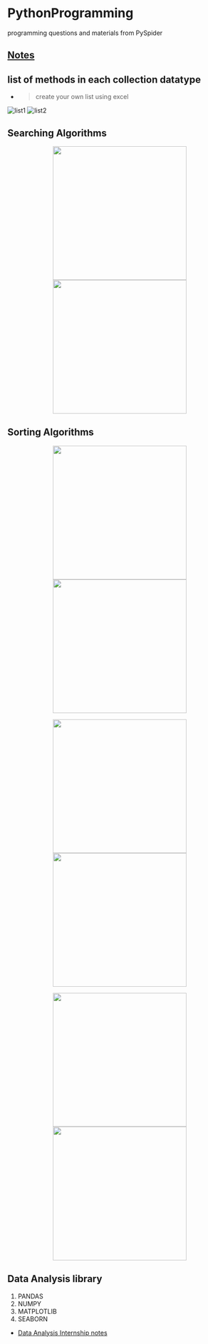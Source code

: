 # PythonProgramming

programming questions and materials from PySpider

## [Notes](notes.md)

## list of methods in each collection datatype
- > create your own list using excel

![list1](/images/l1.jpg)
![list2](/images/l2.jpg)

## Searching Algorithms

<p align="center">
  <img src="./images/linearSearch.png" width="300" /> 
  <img src="./images/binarySearch.png" width="300" />
</p>

## Sorting Algorithms

<p align="center">
  <img src="./images/bubbleSort.png" width="300" /> 
  <img src="./images/insertionSort.png" width="300" />
</p>

<p align="center">
  <img src="./images/selectionSort.png" width="300" /> 
  <img src="./images/quickSort.png" width="300" />
</p>

<p align="center">
  <img src="./images/mergeSort.png" width="300" /> 
  <img src="./images/complexity.jpeg" width="300" /> 
</p>


## Data Analysis library

1. PANDAS
2. NUMPY
3. MATPLOTLIB
4. SEABORN

- [Data Analysis Internship notes](./notes.md)